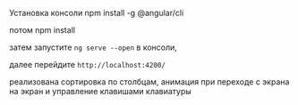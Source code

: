 Установка консоли npm install -g @angular/cli

потом npm install

затем запустите `ng serve --open` в консоли,  

далее перейдите `http://localhost:4200/`

реализована сортировка по столбцам, анимация при переходе с экрана на экран и управление клавишами клавиатуры

